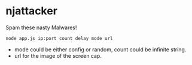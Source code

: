 # njattacker

Spam these nasty Malwares!

`node app.js ip:port count delay mode url`
- mode could be either config or random, count could be infinite string.
- url for the image of the screen cap.
